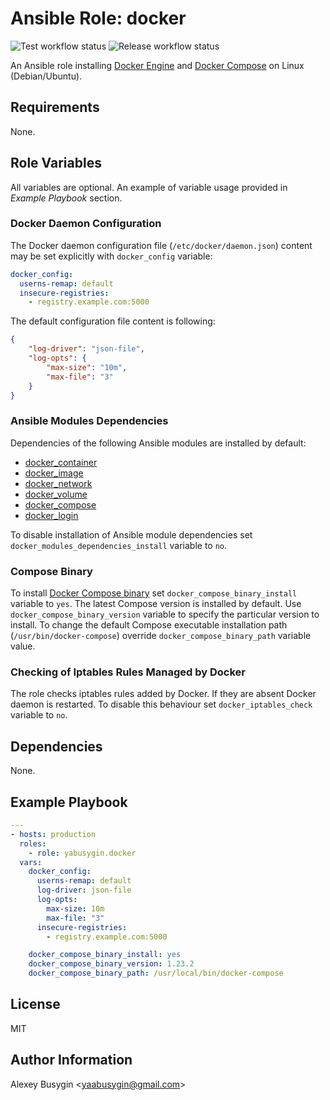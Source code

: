 Ansible Role: docker
====================

![Test workflow status](https://github.com/yabusygin/ansible-role-docker/workflows/test/badge.svg)
![Release workflow status](https://github.com/yabusygin/ansible-role-docker/workflows/release/badge.svg)

An Ansible role installing [Docker Engine][Engine] and
[Docker Compose][Compose] on Linux (Debian/Ubuntu).

[Engine]: https://docs.docker.com/install/
[Compose]: https://docs.docker.com/compose/

Requirements
------------

None.

Role Variables
--------------

All variables are optional. An example of variable usage provided in *Example
Playbook* section.

### Docker Daemon Configuration ###

The Docker daemon configuration file (`/etc/docker/daemon.json`) content may be
set explicitly with `docker_config` variable:

```yaml
docker_config:
  userns-remap: default
  insecure-registries:
    - registry.example.com:5000
```

The default configuration file content is following:

```json
{
    "log-driver": "json-file",
    "log-opts": {
        "max-size": "10m",
        "max-file": "3"
    }
}
```

### Ansible Modules Dependencies ###

Dependencies of the following Ansible modules are installed by default:

*   [docker_container](https://docs.ansible.com/ansible/latest/modules/docker_container_module.html)
*   [docker_image](https://docs.ansible.com/ansible/latest/modules/docker_image_module.html)
*   [docker_network](https://docs.ansible.com/ansible/latest/modules/docker_network_module.html)
*   [docker_volume](https://docs.ansible.com/ansible/latest/modules/docker_volume_module.html)
*   [docker_compose](https://docs.ansible.com/ansible/latest/modules/docker_compose_module.html)
*   [docker_login](https://docs.ansible.com/ansible/latest/modules/docker_login_module.html)

To disable installation of Ansible module dependencies set
`docker_modules_dependencies_install` variable to `no`.

### Compose Binary ###

To install [Docker Compose binary][Compose Releases] set
`docker_compose_binary_install` variable to `yes`. The latest Compose version is
installed by default. Use `docker_compose_binary_version` variable to specify
the particular version to install. To change the default Compose executable
installation path (`/usr/bin/docker-compose`) override
`docker_compose_binary_path` variable value.

[Compose Releases]: https://github.com/docker/compose/releases

### Checking of Iptables Rules Managed by Docker ###

The role checks iptables rules added by Docker. If they are absent Docker daemon
is restarted. To disable this behaviour set `docker_iptables_check` variable
to `no`.

Dependencies
------------

None.

Example Playbook
----------------

```yaml
---
- hosts: production
  roles:
    - role: yabusygin.docker
  vars:
    docker_config:
      userns-remap: default
      log-driver: json-file
      log-opts:
        max-size: 10m
        max-file: "3"
      insecure-registries:
        - registry.example.com:5000

    docker_compose_binary_install: yes
    docker_compose_binary_version: 1.23.2
    docker_compose_binary_path: /usr/local/bin/docker-compose
```

License
-------

MIT

Author Information
------------------

Alexey Busygin \<yaabusygin@gmail.com\>
